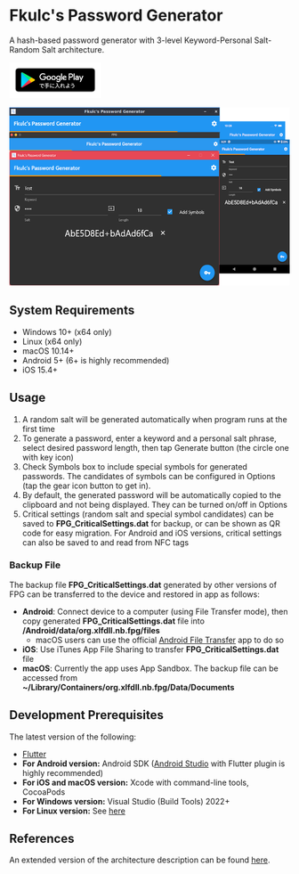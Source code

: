 # Fkulc's Password Generator
A hash-based password generator with 3-level Keyword-Personal Salt-Random Salt architecture.

<a href="https://play.google.com/store/apps/details?id=org.xlfdll.nb.fpg">
  <img src="https://github.com/xlfdll/xlfdll.github.io/raw/master/images/google-play-badge.png" alt="Get Fkulc's Password Generator (Android) on Google Play Store" height="64">
</a>

<p align="center">
  <img src="https://github.com/xlfdll/xlfdll.github.io/raw/master/images/projects/FPG/FPG-CrossPlatform.png"
       alt="Fkulc's Password Generator" height="320">
</p>

## System Requirements
- Windows 10+ (x64 only)
- Linux (x64 only)
- macOS 10.14+
- Android 5+ (6+ is highly recommended)
- iOS 15.4+

## Usage
1. A random salt will be generated automatically when program runs at the first time
2. To generate a password, enter a keyword and a personal salt phrase, select desired password length, then tap Generate button (the circle one with key icon)
3. Check Symbols box to include special symbols for generated passwords. The candidates of symbols can be configured in Options (tap the gear icon button to get in).
4. By default, the generated password will be automatically copied to the clipboard and not being displayed. They can be turned on/off in Options
5. Critical settings (random salt and special symbol candidates) can be saved to **FPG_CriticalSettings.dat** for backup, or can be shown as QR code for easy migration. For Android and iOS versions, critical settings can also be saved to and read from NFC tags

### Backup File
The backup file **FPG_CriticalSettings.dat** generated by other versions of FPG can be transferred to the device and restored in app as follows:

* **Android**: Connect device to a computer (using File Transfer mode), then copy generated **FPG_CriticalSettings.dat** file into **/Android/data/org.xlfdll.nb.fpg/files**
  * macOS users can use the official [Android File Transfer](https://www.android.com/filetransfer/) app to do so
* **iOS**: Use iTunes App File Sharing to transfer **FPG_CriticalSettings.dat** file
* **macOS**: Currently the app uses App Sandbox. The backup file can be accessed from **~/Library/Containers/org.xlfdll.nb.fpg/Data/Documents**

## Development Prerequisites
The latest version of the following:

* [Flutter](https://flutter.dev/docs/get-started/install)
* **For Android version:** Android SDK ([Android Studio](https://developer.android.com/studio) with Flutter plugin is highly recommended)
* **For iOS and macOS version:** Xcode with command-line tools, CocoaPods
* **For Windows version:** Visual Studio (Build Tools) 2022+
* **For Linux version:** See [here](https://docs.flutter.dev/get-started/install/linux)

## References
An extended version of the architecture description can be found [here](https://github.com/xlfdll/FPG/blob/master/Docs/A%20Hash-Based%20Password%20Management%20System.pdf).
